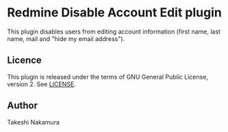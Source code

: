 # Redmine Disable Account Edit plugin

This plugin disables users from editing account information (first name, last name, mail and "hide my email address").

## Licence

This plugin is released under the terms of GNU General Public License, version 2.
See [LICENSE](https://github.com/taqueci/redmine_disable_account_edit/blob/master/LICENSE).

## Author

Takeshi Nakamura
